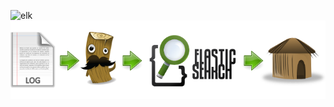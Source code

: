 ![elk](https://gssachdeva.files.wordpress.com/2014/08/file-logstash-es-kibana.png)
![elk](elk2.png)

[photo]: images/elk2.png
